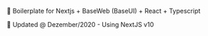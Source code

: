 🔫 Boilerplate for Nextjs + BaseWeb (BaseUI) + React + Typescript

🎉 Updated @ Dezember/2020 - Using NextJS v10
